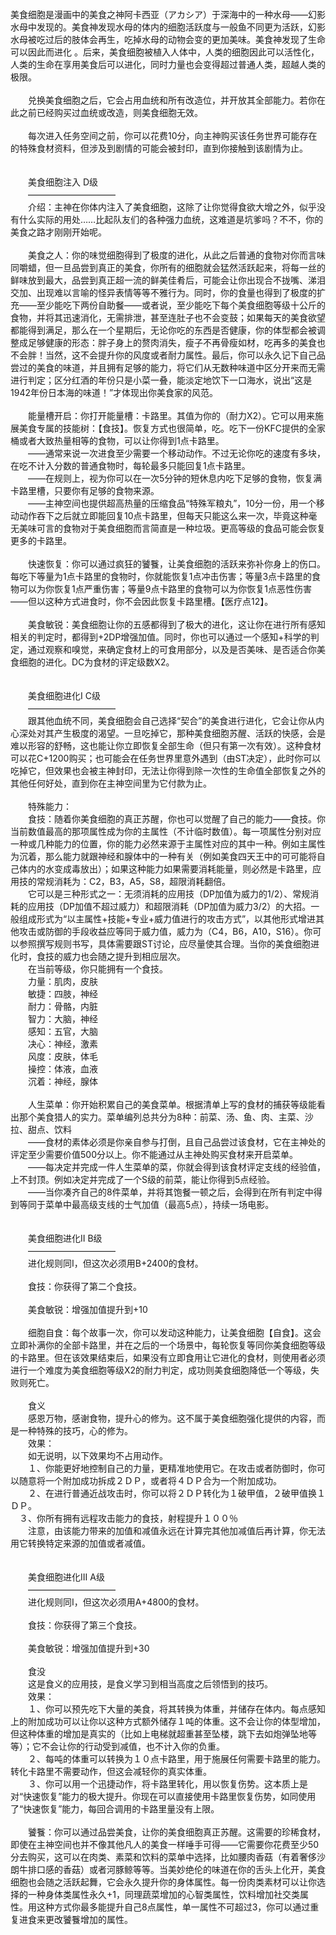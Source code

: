 <title>美食细胞</title>
<meta name="GENERATOR" content="WinCHM">
<meta http-equiv="Content-Type" content="text/html; charset=gb2312">
<br>    美食细胞是漫画中的美食之神阿卡西亚（アカシア）于深海中的一种水母——幻影水母中发现的。美食神发现水母的体内的细胞活跃度与一般鱼不同更为活跃，幻影水母被吃过后的肢体会再生，吃掉水母的动物会变的更加美味。美食神发现了生命可以因此而进化 。后来，美食细胞被植入人体中，人类的细胞因此可以活性化，人类的生命在享用美食后可以进化，同时力量也会变得超过普通人类，超越人类的极限。 
<br>
<br>　　兑换美食细胞之后，它会占用血统和所有改造位，并开放其全部能力。若你在此之前已经购买过血统或改造，则美食细胞无效。 
<br>
<br>　　每次进入任务空间之前，你可以花费10分，向主神购买该任务世界可能存在的特殊食材资料，但涉及到剧情的可能会被封印，直到你接触到该剧情为止。 
<br>
<br>
<br>　　美食细胞注入 D级 
<br>　　—————————— 
<br>　　介绍：主神在你体内注入了美食细胞，这除了让你觉得食欲大增之外，似乎没有什么实际的用处……比起队友们的各种强力血统，这难道是坑爹吗？不不，你的美食之路才刚刚开始呢。 
<br>
<br>　　美食之人：你的味觉细胞得到了极度的进化，从此之后普通的食物对你而言味同嚼蜡，但一旦品尝到真正的美食，你所有的细胞就会猛然活跃起来，将每一丝的鲜味放到最大，品尝到真正超一流的鲜美佳肴后，可能会让你出现合不拢嘴、涕泪交加、出现难以言喻的怪异表情等等不雅行为。同时，你的食量也得到了极度的扩充——至少能吃下两份自助餐——或者说，至少能吃下每个美食细胞等级十公斤的食物，并将其迅速消化，无需排泄，甚至连肚子也不会变鼓；如果每天的美食欲望都能得到满足，那么在一个星期后，无论你吃的东西是否健康，你的体型都会被调整成足够健康的形态：胖子身上的赘肉消失，瘦子不再骨瘦如材，吃再多的美食也不会胖！当然，这不会提升你的风度或者耐力属性。最后，你可以永久记下自己品尝过的美食的味道，并且拥有足够的能力，将它们从无数种味道中区分开来而无需进行判定；区分红酒的年份只是小菜一叠，能淡定地饮下一口海水，说出“这是1942年份日本海的味道！”才体现出你美食家的风范。 
<br>
<br>　　能量槽开启：你打开能量槽：卡路里。其值为你的（耐力X2）。它可以用来施展美食专属的技能树：【食技】。恢复方式也很简单，吃。吃下一份KFC提供的全家桶或者大致热量相等的食物，可以让你得到1点卡路里。 
<br>　　——通常来说一次进食至少需要一个移动动作。不过无论你吃的速度有多块，在吃不计入分数的普通食物时，每轮最多只能回复1点卡路里。 
<br>　　——在规则上，视为你可以在一次5分钟的短休息内吃下足够的食物，恢复满卡路里槽，只要你有足够的食物来源。 
<br>　　——主神空间也提供超高热量的压缩食品“特殊军粮丸”，10分一份，用一个移动动作吞下之后就立即能回复10点卡路里，但每天只能这么来一次，毕竟这种毫无美味可言的食物对于美食细胞而言简直是一种垃圾。更高等级的食品可能会恢复更多的卡路里。 
<br>
<br>　　快速恢复：你可以通过疯狂的饕餮，让美食细胞的活跃来弥补你身上的伤口。每吃下等量为1点卡路里的食物时，你就能恢复1点冲击伤害；等量3点卡路里的食物可以为你恢复1点严重伤害；等量9点卡路里的食物可以为你恢复1点恶性伤害——但以这种方式进食时，你不会因此恢复卡路里槽。【医疗点12】。 
<br>
<br>　　美食敏锐：美食细胞让你的五感都得到了极大的进化，这让你在进行所有感知相关的判定时，都得到+2DP增强加值。同时，你也可以通过一个感知+科学的判定，通过观察和嗅觉，来确定食材上的可食用部分，以及是否美味、是否适合你美食细胞的进化。DC为食材的评定级数X2。 
<br>
<br>
<br>　　美食细胞进化I C级 
<br>　　—————————— 
<br>　　跟其他血统不同，美食细胞会自己选择“契合”的美食进行进化，它会让你从内心深处对其产生极度的渴望。一旦吃掉它，那种美食细胞苏醒、活跃的快感，会是难以形容的舒畅，这也能让你立即恢复全部生命（但只有第一次有效）。这种食材可以花C+1200购买；也可能会在任务世界里意外遇到（由ST决定），此时你可以吃掉它，但效果也会被主神封印，无法让你得到除一次性的生命值全部恢复之外的其他任何好处，直到你在主神空间里为它付款为止。 
<br>
<br>　　特殊能力： 
<br>　　食技：随着你美食细胞的真正苏醒，你也可以觉醒了自己的能力——食技。你当前数值最高的那项属性成为你的主属性（不计临时数值）。每一项属性分别对应一种或几种能力的位置，你的能力必然来源于主属性对应的其中一种。例如主属性为沉着，那么能力就跟神经和腺体中的一种有关（例如美食四天王中的可可能将自己体内的水变成毒放出）；如果这种能力如果需要消耗能量，则必然是卡路里，应用技的常规消耗为：C2，B3，A5，S8，超限消耗翻倍。
<br>　　它可以是三种形式之一：无须消耗的应用技（DP加值为威力的1/2）、常规消耗的应用技（DP加值不超过威力）和超限消耗（DP加值为威力3/2）的大招。一般组成形式为“以主属性+技能+专业+威力值进行的攻击方式”，以其他形式增进其他攻击或防御的手段收益应等同于威力值，威力为（C4，B6，A10，S16）。你可以参照撰写规则书写，具体需要跟ST讨论，应尽量使其合理。当你的美食细胞进化时，食技的威力也会随之提升到相应层次。 
<br>　　在当前等级，你只能拥有一个食技。 
<br>　　力量：肌肉，皮肤 
<br>　　敏捷：四肢，神经 
<br>　　耐力：骨骼，内脏 
<br>　　智力：大脑，神经 
<br>　　感知：五官，大脑 
<br>　　决心：神经，激素 
<br>　　风度：皮肤，体毛 
<br>　　操控：体液，血液 
<br>　　沉着：神经，腺体 
<br>
<br>　　人生菜单：你开始积累自己的美食菜单。根据清单上写的食材的捕获等级能看出那个美食猎人的实力。菜单编列总共分为8种：前菜、汤、鱼、肉、主菜、沙拉、甜点、饮料 
<br>　　——食材的素体必须是你亲自参与打倒，且自己品尝过该食材，它在主神处的评定至少需要价值500分以上。你不能通过从主神处购买食材来开启菜单。 
<br>　　——每决定并完成一件人生菜单的菜，你就会得到该食材评定支线的经验值，上不封顶。例如决定并完成了一个S级的前菜，能让你得到5点经验。 
<br>　　——当你凑齐自己的8件菜单，并将其饱餐一顿之后，会得到在所有判定中得到等同于菜单中最高级支线的士气加值（最高5点），持续一场电影。 
<br>
<br>
<br>　　美食细胞进化II B级 
<br>　　—————————— 
<br>　　进化规则同I，但这次必须用B+2400的食材。 
<br>
<br>　　食技：你获得了第二个食技。 
<br>
<br>　　美食敏锐：增强加值提升到+10 
<br>
<br>　　细胞自食：每个故事一次，你可以发动这种能力，让美食细胞【自食】。这会立即补满你的全部卡路里，并在之后的一个场景中，每轮恢复等同你美食细胞等级的卡路里。但在该效果结束后，如果没有立即食用让它进化的食材，则使用者必须进行一个难度为美食细胞等级X2的耐力判定，成功则美食细胞降低一个等级，失败则死亡。 
<br>
<br>　　食义 
<br>　　感恩万物，感谢食物，提升心的修为。这不属于美食细胞强化提供的内容，而是一种特殊的技巧，心的修为。 
<br>　　效果： 
<br>　　如无说明，以下效果均不占用动作。 
<br>　　１、你能更好地控制自己的力量，更精准地使用它。在攻击或者防御时，你可以随意将一个附加成功拆成２ＤＰ，或者将４ＤＰ合为一个附加成功。 
<br>　　２、在进行普通近战攻击时，你可以将２ＤＰ转化为１破甲值，２破甲值换１ＤＰ。 
<br>　３、你所有拥有远程攻击能力的食技，射程提升１００％ 
<br>　　注意，由该能力带来的加值和减值永远在计算完其他加减值后再计算，你无法用它转换特定来源的加值或者减值。 
<br>
<br>
<br>　　美食细胞进化III A级 
<br>　　—————————— 
<br>　　进化规则同I，但这次必须用A+4800的食材。 
<br>
<br>　　食技：你获得了第三个食技。 
<br>
<br>　　美食敏锐：增强加值提升到+30 
<br>
<br>　　食没 
<br>　　这是食义的应用技，是食义学习到相当高度之后领悟到的技巧。 
<br>　　效果： 
<br>　　１、你可以预先吃下大量的美食，将其转换为体重，并储存在体内。每点感知上的附加成功可以让你以这种方式额外储存１吨的体重。这不会让你的体型增加，但这种体重的增加是真实的（比如上电梯就超重甚至坠楼，跳下去如炮弹坠地等等）；它不会让你的行动受到减值，也不计入你的负重。 
<br>　　２、每吨的体重可以转换为１０点卡路里，用于施展任何需要卡路里的能力。转化卡路里不需要动作，但这会减轻你的真实体重。 
<br>　　３、你可以用一个迅捷动作，将卡路里转化，用以恢复伤势。这本质上是对“快速恢复”能力的极大提升。你现在可以直接使用卡路里恢复伤势，如同使用了“快速恢复”能力，每回合调用的卡路里量没有上限。 
<br>
<br>　　饕餮：你可以通过品尝美食，让你的美食细胞真正苏醒。这需要的珍稀食材，即使在主神空间也并不像其他凡人的美食一样唾手可得——它需要你花费至少50分去购买，这可以在肉类、素菜和饮料的菜单中选择，比如腰肉香菇（有着奢侈沙朗牛排口感的香菇）或者河豚鲸等等。当美妙绝伦的味道在你的舌头上化开，美食细胞也会随之活跃起舞，它会永久提升你的身体属性。每一份肉类素材可以让你选择的一种身体类属性永久+1，同理蔬菜增加的心智类属性，饮料增加社交类属性。用这种方式你最多能提升自己8点属性，单一属性不可超过3，你可以通过重复进食来更改饕餮增加的属性。 